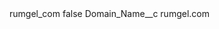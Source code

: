 <?xml version="1.0" encoding="UTF-8"?>
<CustomMetadata xmlns="http://soap.sforce.com/2006/04/metadata" xmlns:xsi="http://www.w3.org/2001/XMLSchema-instance" xmlns:xsd="http://www.w3.org/2001/XMLSchema">
    <label>rumgel_com</label>
    <protected>false</protected>
    <values>
        <field>Domain_Name__c</field>
        <value xsi:type="xsd:string">rumgel.com</value>
    </values>
</CustomMetadata>
